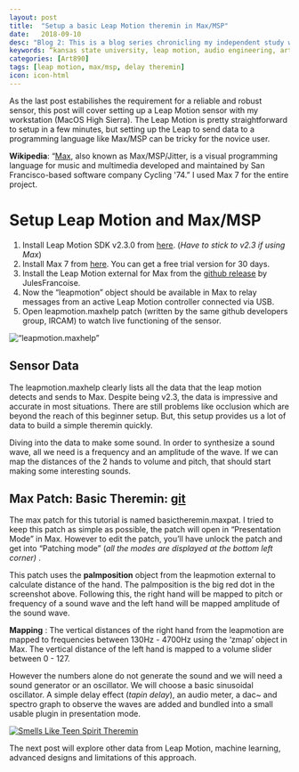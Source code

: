 ```yaml
---
layout: post
title:  "Setup a basic Leap Motion theremin in Max/MSP"
date:   2018-09-10
desc: "Blog 2: This is a blog series chronicling my independent study work at the DX Media Lab, Kansas State University."
keywords: “kansas state university, leap motion, audio engineering, art, music, music technology, computer science, machine learning, media arts, research, independent study"
categories: [Art890]
tags: [leap motion, max/msp, delay theremin]
icon: icon-html
---
```

As the last post estabilishes the requirement for a reliable and robust sensor, this post will cover setting up a Leap Motion sensor with my workstation (MacOS High Sierra). The Leap Motion is pretty straightforward to setup in a few minutes, but setting up the Leap to send data to a programming language like Max/MSP can be tricky for the novice user.

**Wikipedia**: “[Max](https://cycling74.com/products/max/), also known as Max/MSP/Jitter, is a visual programming language for music and multimedia developed and maintained by San Francisco-based software company Cycling '74.” I used Max 7 for the entire project.

# **Setup Leap Motion and Max/MSP**
1. Install Leap Motion SDK v2.3.0 from [here](https://developer.leapmotion.com/sdk/v2/). (*Have to stick to v2.3 if using Max*)
2. Install Max 7 from [here](https://cycling74.com/downloads). You can get a free trial version for 30 days.
3. Install the Leap Motion external for Max from the [github release](https://github.com/JulesFrancoise/leapmotion-for-max/releases) by JulesFrancoise.
4. Now the “leapmotion” object should be available in Max to relay messages from an active Leap Motion controller connected via USB.
5. Open leapmotion.maxhelp patch (written by the same github developers group, IRCAM) to watch live functioning of the sensor. 

<img align="middle" src="http://ismm.ircam.fr/wp-content/uploads/2014/11/leapmotion-screenshot.jpg" alt=“leapmotion.maxhelp”>

## Sensor Data

The leapmotion.maxhelp clearly lists all the data that the leap motion detects and sends to Max. Despite being v2.3, the data is impressive and accurate in most situations. There are still problems like occlusion which are beyond the reach of this beginner setup. But, this setup provides us a lot of data to build a simple theremin quickly.

Diving into the data to make some sound. In order to synthesize a sound wave, all we need is a frequency and an amplitude of the wave. If we can map the distances of the 2 hands to volume and pitch, that should start making some interesting sounds.

## Max Patch: Basic Theremin: [git](https://github.com/sandcobainer/gesturalmusicinterfaces/tree/master/theremingesture/older-v) 
The max patch for this tutorial is named basictheremin.maxpat. I tried to keep this patch as simple as possible, the patch will open in “Presentation Mode” in Max. However to edit the patch, you’ll have unlock the patch and get into “Patching mode” (*all the modes are displayed at the bottom left corner)* .

This patch uses the **palmposition** object from the leapmotion external to calculate distance of the hand. The palmposition is the big red dot in the screenshot above. Following this, the right hand will be mapped to pitch or frequency of a sound wave and the left hand will be mapped amplitude of the sound wave. 

**Mapping** : The vertical distances of the right hand from the leapmotion are mapped to frequencies between 130Hz - 4700Hz using the ‘zmap’ object in Max. The vertical distance of the left hand is mapped to a volume slider between 0 - 127.

However the numbers alone do not generate the sound and we will need a sound generator or an oscillator. We will choose a basic sinusoidal oscillator. A simple delay effect (*tapin delay*), an audio meter, a dac~ and spectro graph to observe the waves are added and bundled into a small usable plugin in presentation mode. 

[![Smells Like Teen Spirit Theremin](http://img.youtube.com/vi/ELpzCcuoYn8/0.jpg)](https://www.youtube.com/watch?v=ELpzCcuoYn8 "Smells Like Teen Spirit")

The next post will explore other data from Leap Motion, machine learning, advanced designs and limitations of this approach.
